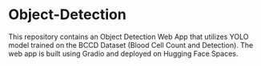 # Object-Detection
This repository contains an Object Detection Web App that utilizes YOLO model trained on the BCCD Dataset (Blood Cell Count and Detection). The web app is built using Gradio and deployed on Hugging Face Spaces.
